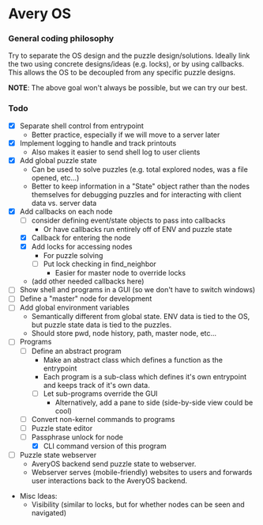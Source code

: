 # Avery OS

### General coding philosophy

Try to separate the OS design and the puzzle design/solutions. Ideally link
the two using concrete designs/ideas (e.g. locks), or by using callbacks. This
allows the OS to be decoupled from any specific puzzle designs.

**NOTE**: The above goal won't always be possible, but we can try our best.

### Todo

- [x] Separate shell control from entrypoint
  - Better practice, especially if we will move to a server later
- [x] Implement logging to handle and track printouts
  - Also makes it easier to send shell log to user clients
- [x] Add global puzzle state
  - Can be used to solve puzzles (e.g. total explored nodes, was a file opened, etc...)
  - Better to keep information in a "State" object rather than the nodes themselves for 
    debugging puzzles and for interacting with client data vs. server data
- [x] Add callbacks on each node
  - [ ] consider defining event/state objects to pass into callbacks
    - Or have callbacks run entirely off of ENV and puzzle state
  - [x] Callback for entering the node
  - [x] Add locks for accessing nodes
    - For puzzle solving
    - [ ] Put lock checking in find_neighbor
      - Easier for master node to override locks
  - (add other needed callbacks here)
- [ ] Show shell and programs in a GUI (so we don't have to switch windows)
- [ ] Define a "master" node for development
- [ ] Add global environment variables
  - Semantically different from global state. ENV data is tied to the OS, but 
    puzzle state data is tied to the puzzles.
  - Should store pwd, node history, path, master node, etc...
- [ ] Programs
  - [ ] Define an abstract program
    - Make an abstract class which defines a function as the entrypoint
    - Each program is a sub-class which defines it's own entrypoint and keeps track 
      of it's own data.
    - [ ] Let sub-programs override the GUI
      - Alternatively, add a pane to side (side-by-side view could be cool)
  - [ ] Convert non-kernel commands to programs
  - [ ] Puzzle state editor
  - [ ] Passphrase unlock for node
    - [x] CLI command version of this program
- [ ] Puzzle state webserver
  - AveryOS backend send puzzle state to webserver.
  - Webserver serves (mobile-friendly) websites to users and forwards user interactions
    back to the AveryOS backend.

- Misc Ideas:
  - Visibility (similar to locks, but for whether nodes can be seen and navigated)

